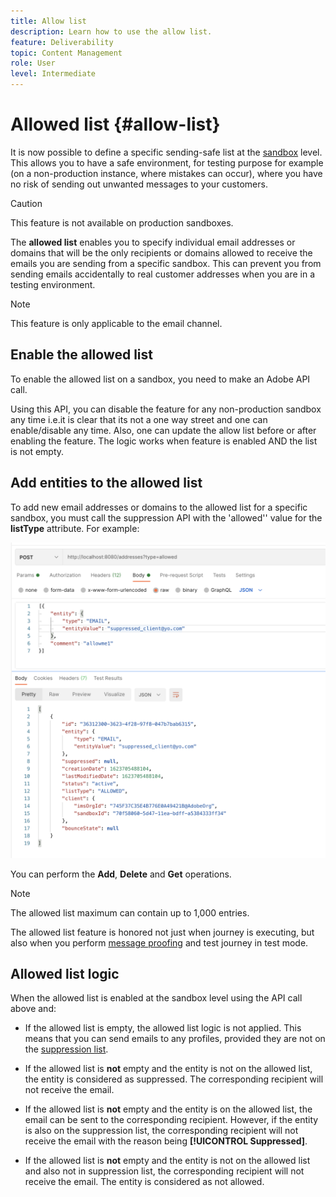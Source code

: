 ```yaml
---
title: Allow list
description: Learn how to use the allow list.
feature: Deliverability
topic: Content Management
role: User
level: Intermediate
---
```

# Allowed list {#allow-list}

It is now possible to define a specific sending-safe list at the [sandbox](administration/sandboxes.md) level. This allows you to have a safe environment, for testing purpose for example (on a non-production instance, where mistakes can occur), where you have no risk of sending out unwanted messages to your customers.

>[!CAUTION]
>
>This feature is not available on production sandboxes.

The **allowed list** enables you to specify individual email addresses or domains that will be the only recipients or domains allowed to receive the emails you are sending from a specific sandbox. This can prevent you from sending emails accidentally to real customer addresses when you are in a testing environment.

>[!NOTE]
>
>This feature is only applicable to the email channel.

## Enable the allowed list

To enable the allowed list on a sandbox, you need to make an Adobe API call.

Using this API, you can disable the feature for any non-production sandbox any time i.e.it is clear that its not a one way street and one can enable/disable any time. Also, one can update the allow list before or after enabling the feature. The logic works when feature is enabled AND the list is not empty.

## Add entities to the allowed list

To add new email addresses or domains to the allowed list for a specific sandbox, you must call the suppression API with the 'allowed'' value for the **listType** attribute. For example:

![](assets/allow-list-api.png)

You can perform the **Add**, **Delete** and **Get** operations.

>[!NOTE]
>
>The allowed list maximum can contain up to 1,000 entries.

The allowed list feature is honored not just when journey is executing, but also when you perform [message proofing](preview.md#send-proofs) and test journey in test mode.

## Allowed list logic

When the allowed list is enabled at the sandbox level using the API call above and:

* If the allowed list is empty, the allowed list logic is not applied. This means that you can send emails to any profiles, provided they are not on the [suppression list](suppression-list.md).

* If the allowed list is **not** empty and the entity is not on the allowed list, the entity is considered as suppressed. The corresponding recipient will not receive the email.

* If the allowed list is **not** empty and the entity is on the allowed list, the email can be sent to the corresponding recipient. However, if the entity is also on the suppression list, the corresponding recipient will not receive the email with the reason being **[!UICONTROL Suppressed]**.

* If the allowed list is **not** empty and the entity is not on the allowed list and also not in suppression list, the corresponding recipient will not receive the email. The entity is considered as not allowed.




